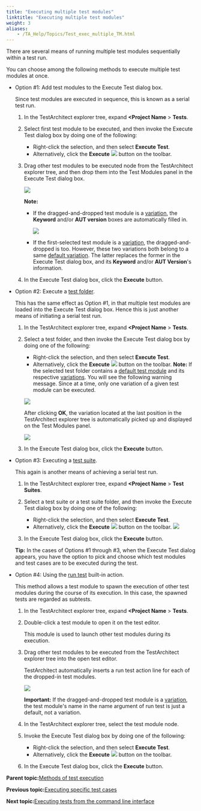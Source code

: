 ```yaml
--- 
title: "Executing multiple test modules"
linktitle: "Executing multiple test modules"
weight: 3
aliases: 
    - /TA_Help/Topics/Test_exec_multiple_TM.html
---
```


There are several means of running multiple test modules sequentially within a test run.

You can choose among the following methods to execute multiple test modules at once.

-   Option \#1: Add test modules to the Execute Test dialog box.

    Since test modules are executed in sequence, this is known as a serial test run.

    1.  In the TestArchitect explorer tree, expand **<Project Name** \> **Tests**.

    2.  Select first test module to be executed, and then invoke the Execute Test dialog box by doing one of the following:

        -   Right-click the selection, and then select **Execute Test**.
        -   Alternatively, click the **Execute** ![](/images//Images/btn.TAC_toolbar.Execute.png) button on the toolbar.
    3.  Drag other test modules to be executed node from the TestArchitect explorer tree, and then drop them into the Test Modules panel in the Execute Test dialog box.

        ![](/images//Images/ug_testexecution1.png)

        **Note:**

        -   If the dragged-and-dropped test module is a [variation](ug_TM_create_variation.html), the **Keyword** and/or **AUT version** boxes are automatically filled in.

            ![](/images//Images/ug_testexecution1_tm_var.png)

        -   If the first-selected test module is a [variation](ug_TM_create_variation.html), the dragged-and-dropped is too. However, these two variations both belong to a same [default variation](Variations_default.html). The latter replaces the former in the Execute Test dialog box, and its **Keyword** and/or **AUT Version**'s information.
    4.  In the Execute Test dialog box, click the **Execute** button.

-   Option \#2: Execute a [test folder](ug_creating_test_folders.html).

    This has the same effect as Option \#1, in that multiple test modules are loaded into the Execute Test dialog box. Hence this is just another means of initiating a serial test run.

    1.  In the TestArchitect explorer tree, expand **<Project Name** \> **Tests**.

    2.  Select a test folder, and then invoke the Execute Test dialog box by doing one of the following:

        -   Right-click the selection, and then select **Execute Test**.
        -   Alternatively, click the **Execute** ![](/images//Images/btn.TAC_toolbar.Execute.png) button on the toolbar.
        **Note:** If the selected test folder contains a [default test module](Variations_default.html) and its respective [variations](ug_TM_create_variation.html). You will see the following warning message. Since at a time, only one variation of a given test module can be executed.

        ![](/images//Images/execution_test_folder_variation.png)

        After clicking **OK**, the variation located at the last position in the TestArchitect explorer tree is automatically picked up and displayed on the Test Modules panel.

        ![](/images//Images/Execute_test_dlg_TM_variation.png)

    3.  In the Execute Test dialog box, click the **Execute** button.

-   Option \#3: Executing a [test suite](Test_suite.html).

    This again is another means of achieving a serial test run.

    1.  In the TestArchitect explorer tree, expand **<Project Name** \> **Test Suites**.

    2.  Select a test suite or a test suite folder, and then invoke the Execute Test dialog box by doing one of the following:

        -   Right-click the selection, and then select **Execute Test**.
        -   Alternatively, click the **Execute** ![](/images//Images/btn.TAC_toolbar.Execute.png) button on the toolbar.
        ![](/images//Images/execution_test_suite.png)

    3.  In the Execute Test dialog box, click the **Execute** button.

    **Tip:** In the cases of Options \#1 through \#3, when the Execute Test dialog appears, you have the option to pick and choose which test modules and test cases are to be executed during the test.

-   Option \#4: Using the [run test](/TA_Automation/Topics/bia_run_test.html) built-in action.

    This method allows a test module to spawn the execution of other test modules during the course of its execution. In this case, the spawned tests are regarded as subtests.

    1.  In the TestArchitect explorer tree, expand **<Project Name** \> **Tests**.

    2.  Double-click a test module to open it on the test editor.

        This module is used to launch other test modules during its execution.

    3.  Drag other test modules to be executed from the TestArchitect explorer tree into the open test editor.

        TestArchitect automatically inserts a run test action line for each of the dropped-in test modules.

        ![](/images//Images/ug_testexecution2.png)

        **Important:** If the dragged-and-dropped test module is a [variation](ug_TM_create_variation.html), the test module's name in the name argument of run test is just a default, not a variation.

    4.  In the TestArchitect explorer tree, select the test module node.

    5.  Invoke the Execute Test dialog box by doing one of the following:

        -   Right-click the selection, and then select **Execute Test**.
        -   Alternatively, click the **Execute** ![](/images//Images/btn.TAC_toolbar.Execute.png) button on the toolbar.
    6.  In the Execute Test dialog box, click the **Execute** button.


**Parent topic:**[Methods of test execution](/TA_Help/Topics/Test_exec_methods.html)

**Previous topic:**[Executing specific test cases](/TA_Help/Topics/Test_exec_specific_TC.html)

**Next topic:**[Executing tests from the command line interface](/TA_Help/Topics/Test_exec_cmd.html)


